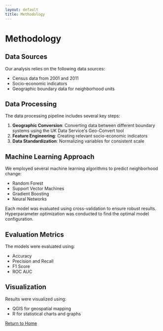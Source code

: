 ```yaml
---
layout: default
title: Methodology
---
```


# Methodology

## Data Sources

Our analysis relies on the following data sources:

- Census data from 2001 and 2011
- Socio-economic indicators
- Geographic boundary data for neighborhood units

## Data Processing

The data processing pipeline includes several key steps:

1. **Geographic Conversion**: Converting data between different boundary systems using the UK Data Service's Geo-Convert tool
2. **Feature Engineering**: Creating relevant socio-economic indicators
3. **Data Standardization**: Normalizing variables for consistent scale

## Machine Learning Approach

We employed several machine learning algorithms to predict neighborhood change:

- Random Forest
- Support Vector Machines
- Gradient Boosting
- Neural Networks

Each model was evaluated using cross-validation to ensure robust results. Hyperparameter optimization was conducted to find the optimal model configuration.

## Evaluation Metrics

The models were evaluated using:

- Accuracy
- Precision and Recall
- F1 Score
- ROC AUC

## Visualization

Results were visualized using:

- QGIS for geospatial mapping
- R for statistical charts and graphs

[Return to Home](index.html)

